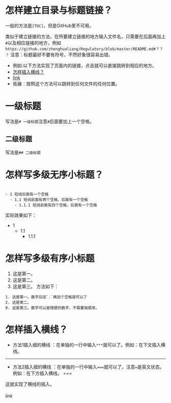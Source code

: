 # 怎样建立目录与标题链接？
一般的方法是`[TOC]`，但是GitHub里不可用。

类似于建立链接的方法，在所要建立链接的地方输入文件名，只需要在后面再加上`#`以及相应链接的地方，例如`https://github.com/zhenghualiang/Regulatory/blob/master/README.md#？？？`  注意：标题最好不要有符号，不然好象很容易出错。
* 例如:以下方法实现了页面内的链接，点击就可以直接跳转到相应的地方。
* [怎样插入横线？](https://github.com/zhenghualiang/My-Study-Github/blob/master/MarkDown.md#怎样插入横线)
* [link](https://github.com/zhenghualiang/My-Study-Github/blob/master/MarkDown.md#link)
* 拓展：按照这个方法可以跳转到任何文件的任何位置。
# 一级标题
写法是`# 一级标题`注意`#`后面要加上一个空格。
## 二级标题
写法是`## 二级标题`
# 怎样写多级无序小标题？

```

- 1 短线后面有一个空格
  - 1.1 短线前面有两个空格，后面有一个空格
    - 1.1.1 短线前面有四个空格，后面有一个空格
```

实际效果如下：

- 1
  - 1.1
    - 1.1.1
    
# 怎样写多级有序小标题
1. 这是第一。
2. 这是第二。
9. 这是第三。
方法如下：

```
1. 这是第一。数字后加`.`再加个空格就可以了
2. 这是第二。
9. 这是第三。数字可以是随便的数字，不需要按顺序。
```

# 怎样插入横线？
* 方法1插入细的横线 ：在单独的一行中输入`***`就可以了。例如：在下文插入横线。
***

* 方法2插入细的横线 ：在单独的一行中输入`===`就可以了。注意`=`是英文状态。例如：在下方插入横线。
===

这就实现了横线的插入。
###### link

